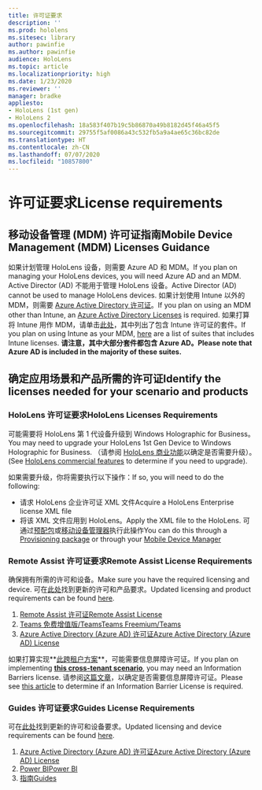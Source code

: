 ```yaml
---
title: 许可证要求
description: ''
ms.prod: hololens
ms.sitesec: library
author: pawinfie
ms.author: pawinfie
audience: HoloLens
ms.topic: article
ms.localizationpriority: high
ms.date: 1/23/2020
ms.reviewer: ''
manager: bradke
appliesto:
- HoloLens (1st gen)
- HoloLens 2
ms.openlocfilehash: 18a583f407b19c5b86870a49b8182d45f46a45f5
ms.sourcegitcommit: 29755f5af0086a43c532fb5a9a4ae65c36bc82de
ms.translationtype: HT
ms.contentlocale: zh-CN
ms.lasthandoff: 07/07/2020
ms.locfileid: "10857800"
---
```

# <span data-ttu-id="e99f3-102">许可证要求</span><span class="sxs-lookup"><span data-stu-id="e99f3-102">License requirements</span></span>

## <span data-ttu-id="e99f3-103">移动设备管理 (MDM) 许可证指南</span><span class="sxs-lookup"><span data-stu-id="e99f3-103">Mobile Device Management (MDM) Licenses Guidance</span></span>

<span data-ttu-id="e99f3-104">如果计划管理 HoloLens 设备，则需要 Azure AD 和 MDM。</span><span class="sxs-lookup"><span data-stu-id="e99f3-104">If you plan on managing your HoloLens devices, you will need Azure AD and an MDM.</span></span> <span data-ttu-id="e99f3-105">Active Director (AD) 不能用于管理 HoloLens 设备。</span><span class="sxs-lookup"><span data-stu-id="e99f3-105">Active Director (AD) cannot be used to manage HoloLens devices.</span></span>
<span data-ttu-id="e99f3-106">如果计划使用 Intune 以外的 MDM，则需要 [Azure Active Directory 许可证](https://docs.microsoft.com/azure/active-directory/fundamentals/active-directory-whatis)。</span><span class="sxs-lookup"><span data-stu-id="e99f3-106">If you plan on using an MDM other than Intune, an [Azure Active Directory Licenses](https://docs.microsoft.com/azure/active-directory/fundamentals/active-directory-whatis) is required.</span></span>
<span data-ttu-id="e99f3-107">如果打算将 Intune 用作 MDM，请单击[此处](https://docs.microsoft.com/intune/fundamentals/licenses)，其中列出了包含 Intune 许可证的套件。</span><span class="sxs-lookup"><span data-stu-id="e99f3-107">If you plan on using Intune as your MDM,  [here](https://docs.microsoft.com/intune/fundamentals/licenses) are a list of suites that includes Intune licenses.</span></span> **<span data-ttu-id="e99f3-108">请注意，其中大部分套件都包含 Azure AD。</span><span class="sxs-lookup"><span data-stu-id="e99f3-108">Please note that Azure AD is included in the majority of these suites.</span></span>**

## <span data-ttu-id="e99f3-109">确定应用场景和产品所需的许可证</span><span class="sxs-lookup"><span data-stu-id="e99f3-109">Identify the licenses needed for your scenario and products</span></span>

### <span data-ttu-id="e99f3-110">HoloLens 许可证要求</span><span class="sxs-lookup"><span data-stu-id="e99f3-110">HoloLens Licenses Requirements</span></span>

<span data-ttu-id="e99f3-111">可能需要将 HoloLens 第 1 代设备升级到 Windows Holographic for Business。</span><span class="sxs-lookup"><span data-stu-id="e99f3-111">You may need to upgrade your HoloLens 1st Gen Device to Windows Holographic for Business.</span></span> <span data-ttu-id="e99f3-112">（请参阅 [HoloLens 商业功能](holoLens-commercial-features.md#feature-comparison-between-editions)以确定是否需要升级）。</span><span class="sxs-lookup"><span data-stu-id="e99f3-112">(See [HoloLens commercial features](holoLens-commercial-features.md#feature-comparison-between-editions) to determine if you need to upgrade).</span></span>

 <span data-ttu-id="e99f3-113">如果需要升级，你将需要执行以下操作：</span><span class="sxs-lookup"><span data-stu-id="e99f3-113">If so, you will need to do the following:</span></span>

- <span data-ttu-id="e99f3-114">请求 HoloLens 企业许可证 XML 文件</span><span class="sxs-lookup"><span data-stu-id="e99f3-114">Acquire a HoloLens Enterprise license XML file</span></span>
- <span data-ttu-id="e99f3-115">将该 XML 文件应用到 HoloLens。</span><span class="sxs-lookup"><span data-stu-id="e99f3-115">Apply the XML file to the HoloLens.</span></span> <span data-ttu-id="e99f3-116">可通过[预配包](hololens-provisioning.md)或[移动设备管理器](https://docs.microsoft.com/intune/configuration/holographic-upgrade)执行此操作</span><span class="sxs-lookup"><span data-stu-id="e99f3-116">You can do this through a [Provisioning package](hololens-provisioning.md) or through your [Mobile Device Manager](https://docs.microsoft.com/intune/configuration/holographic-upgrade)</span></span>

### <span data-ttu-id="e99f3-117">Remote Assist 许可证要求</span><span class="sxs-lookup"><span data-stu-id="e99f3-117">Remote Assist License Requirements</span></span>

<span data-ttu-id="e99f3-118">确保拥有所需的许可和设备。</span><span class="sxs-lookup"><span data-stu-id="e99f3-118">Make sure you have the required licensing and device.</span></span> <span data-ttu-id="e99f3-119">可在[此处](https://docs.microsoft.com/dynamics365/mixed-reality/remote-assist/requirements)找到更新的许可和产品要求。</span><span class="sxs-lookup"><span data-stu-id="e99f3-119">Updated licensing and product requirements can be found [here](https://docs.microsoft.com/dynamics365/mixed-reality/remote-assist/requirements).</span></span>

1. [<span data-ttu-id="e99f3-120">Remote Assist 许可证</span><span class="sxs-lookup"><span data-stu-id="e99f3-120">Remote Assist License</span></span>](https://docs.microsoft.com/dynamics365/mixed-reality/remote-assist/buy-and-deploy-remote-assist)
1. [<span data-ttu-id="e99f3-121">Teams 免费增值版/Teams</span><span class="sxs-lookup"><span data-stu-id="e99f3-121">Teams Freemium/Teams</span></span>](https://products.office.com/microsoft-teams/free)
1. [<span data-ttu-id="e99f3-122">Azure Active Directory (Azure AD) 许可证</span><span class="sxs-lookup"><span data-stu-id="e99f3-122">Azure Active Directory (Azure AD) License</span></span>](https://docs.microsoft.com/azure/active-directory/fundamentals/active-directory-whatis)

<span data-ttu-id="e99f3-123">如果打算实现**[此跨租户方案](https://docs.microsoft.com/dynamics365/mixed-reality/remote-assist/cross-tenant-overview#scenario-2-leasing-services-to-other-tenants)**，可能需要信息屏障许可证。</span><span class="sxs-lookup"><span data-stu-id="e99f3-123">If you plan on implementing **[this cross-tenant scenario](https://docs.microsoft.com/dynamics365/mixed-reality/remote-assist/cross-tenant-overview#scenario-2-leasing-services-to-other-tenants)**, you may need an Information Barriers license.</span></span> <span data-ttu-id="e99f3-124">请参阅[这篇文章](https://docs.microsoft.com/dynamics365/mixed-reality/remote-assist/cross-tenant-licensing-implementation#step-1-determine-if-information-barriers-are-necessary)，以确定是否需要信息屏障许可证。</span><span class="sxs-lookup"><span data-stu-id="e99f3-124">Please see [this article](https://docs.microsoft.com/dynamics365/mixed-reality/remote-assist/cross-tenant-licensing-implementation#step-1-determine-if-information-barriers-are-necessary) to determine if an Information Barrier License is required.</span></span>

### <span data-ttu-id="e99f3-125">Guides 许可证要求</span><span class="sxs-lookup"><span data-stu-id="e99f3-125">Guides License Requirements</span></span>

<span data-ttu-id="e99f3-126">可在[此处](https://docs.microsoft.com/dynamics365/mixed-reality/guides/requirements)找到更新的许可和设备要求。</span><span class="sxs-lookup"><span data-stu-id="e99f3-126">Updated licensing and device requirements can be found [here](https://docs.microsoft.com/dynamics365/mixed-reality/guides/requirements).</span></span>

1. [<span data-ttu-id="e99f3-127">Azure Active Directory (Azure AD) 许可证</span><span class="sxs-lookup"><span data-stu-id="e99f3-127">Azure Active Directory (Azure AD) License</span></span>](https://docs.microsoft.com/azure/active-directory/fundamentals/active-directory-whatis)
1. [<span data-ttu-id="e99f3-128">Power BI</span><span class="sxs-lookup"><span data-stu-id="e99f3-128">Power BI</span></span>](https://powerbi.microsoft.com/desktop/)
1. [<span data-ttu-id="e99f3-129">指南</span><span class="sxs-lookup"><span data-stu-id="e99f3-129">Guides</span></span>](https://docs.microsoft.com/dynamics365/mixed-reality/guides/setup)
